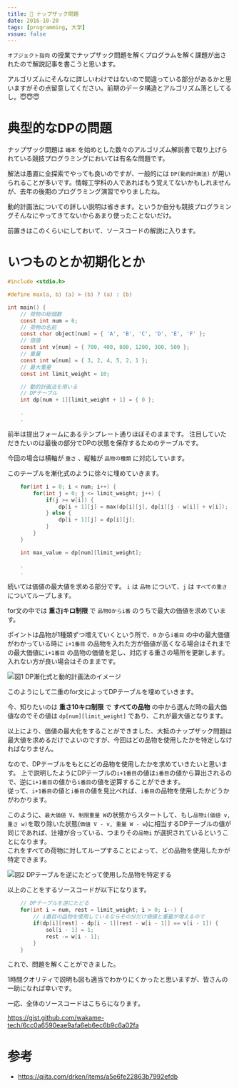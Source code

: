 ```yaml
---
title: 🎒 ナップザック問題
date: 2016-10-20
tags: [programming, 大学]
vssue: false
---
```


`オブジェクト指向` の授業でナップザック問題を解くプログラムを解く課題が出されたので解説記事を書こうと思います。

アルゴリズムにそんなに詳しいわけではないので間違っている部分があるかと思いますがその点留意してください。前期のデータ構造とアルゴリズム落としてるし。😇😇😇

# 典型的なDPの問題
ナップザック問題は `蟻本` を始めとした数々のアルゴリズム解説書で取り上げられている競技プログラミングにおいては有名な問題です。

解法は愚直に全探索でやっても良いのですが、一般的には `DP(動的計画法)` が用いられることが多いです。情報工学科の人であればもう覚えてないかもしれませんが、去年の後期のプログラミング演習でやりましたね。

動的計画法についての詳しい説明は省きます。というか自分も競技プログラミングそんなにやってきてないからあまり使ったことないだけ。

前置きはこのくらいにしておいて、ソースコードの解説に入ります。

# いつものとか初期化とか

```c
#include <stdio.h>

#define max(a, b) (a) > (b) ? (a) : (b)

int main() {
	// 荷物の総個数
	const int num = 6;
	// 荷物の名前
	const char object[num] = { 'A', 'B', 'C', 'D', 'E', 'F' };
	// 価値
	const int v[num] = { 700, 400, 800, 1200, 300, 500 };
	// 重量
	const int w[num] = { 3, 2, 4, 5, 2, 1 };
	// 最大重量
	const int limit_weight = 10;

	// 動的計画法を用いる
	// DPテーブル
	int dp[num + 1][limit_weight + 1] = { 0 };

    .
    .
```


前半は提出フォームにあるテンプレート通りほぼそのままです。
注目していただきたいのは最後の部分でDPの状態を保存するためのテーブルです。

今回の場合は横軸が `重さ` 、縦軸が `品物の種類` に対応しています。

このテーブルを漸化式のように徐々に埋めていきます。

```c
	for(int i = 0; i < num; i++) {
		for(int j = 0; j <= limit_weight; j++) {
			if(j >= w[i]) {
				dp[i + 1][j] = max(dp[i][j], dp[i][j - w[i]] + v[i]);
			} else {
				dp[i + 1][j] = dp[i][j];
			}
		}
	}

	int max_value = dp[num][limit_weight];

    .
    .
```

続いては価値の最大値を求める部分です。
`i` は `品物` について、`j` は `すべての重さ` についてループします。

for文の中では **重さjキロ制限** で `品物0からi番` のうちで最大の価値を求めています。  

ポイントは品物が1種類ずつ増えていくという所で、`0` から`i番目` の中の最大価値がわかっている時に `i+1番目` の品物を入れた方が価値が高くなる場合はそれまでの最大価値に`i+1番目` の品物の価値を足し、対応する重さの場所を更新します。入れない方が良い場合はそのままです。

![図1 DP漸化式と動的計画法のイメージ](https://i.imgur.com/3XhbjRV.png)

このようにして二重のfor文によってDPテーブルを埋めていきます。  

今、知りたいのは **重さ10キロ制限** で **すべての品物** の中から選んだ時の最大価値なのでその値は `dp[num][limit_weight]` であり、これが最大値となります。  

以上により、価値の最大化をすることができました、大抵のナップザック問題は最大値を求めるだけでよいのですが、今回はどの品物を使用したかを特定しなければなりません。  

なので、DPテーブルをもとにどの品物を使用したかを求めていきたいと思います。 
上で説明したようにDPテーブルの`i+1番目`の値は`i番目`の値から算出されるので、逆に`i+1番目`の値から`i番目`の値を逆算することができます。  
従って、`i+1番目`の値と`i番目`の値を見比べれば、`i番目`の品物を使用したかどうかがわかります。  


このように、`最大価値 V`、`制限重量 W`の状態からスタートして、もし`品物i(価値 v, 重さ w)`を取り除いた状態(`価値 V - v, 重量 W - w`)に相当するDPテーブルの値が同じであれば、辻褄が合っている、つまりその`品物i` が選択されているということになります。  
これをすべての荷物に対してループすることによって、どの品物を使用したかが特定できます。  

![図2 DPテーブルを逆にたどって使用した品物を特定する](https://i.imgur.com/GS22LGn.png)

以上のことをするソースコードが以下になります。

```c
    // DPテーブルを逆にたどる
	for(int i = num, rest = limit_weight; i > 0; i--) {
		// i番目の品物を使用しているならその分だけ価値と重量が増えるので
		if(dp[i][rest] - dp[i - 1][rest - w[i - 1]] == v[i - 1]) {
			sol[i - 1] = 1;
			rest -= w[i - 1];
		}
	}
```

これで、問題を解くことができました。 

1時間クオリティで説明も図も適当でわかりにくかったと思いますが、皆さんの一助になれば幸いです。

一応、全体のソースコードはこちらになります。

<https://gist.github.com/wakame-tech/6cc0a6590eae9afa6eb6ec6b9c6a02fa>

# 参考
* <https://qiita.com/drken/items/a5e6fe22863b7992efdb>